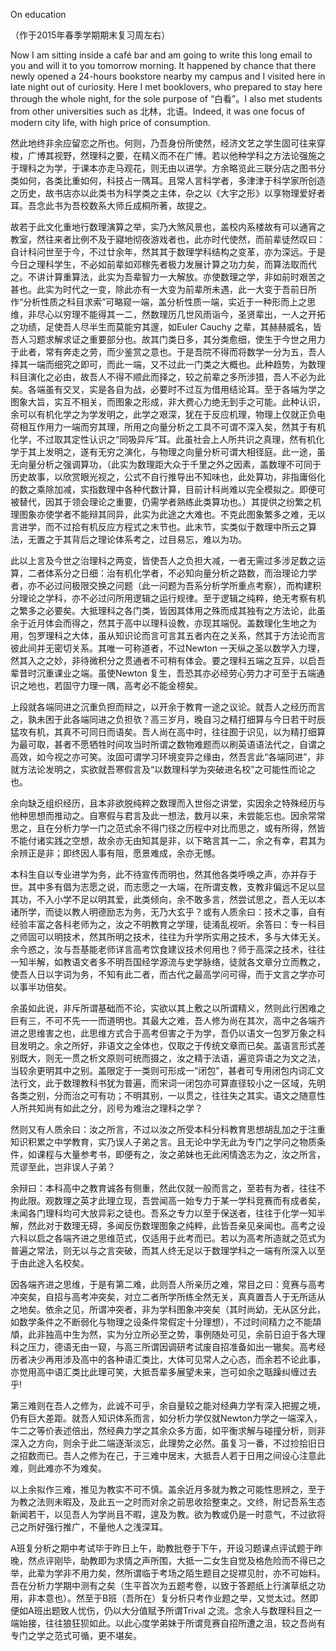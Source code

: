 On education

（作于2015年春季学期期末复习周左右）

   Now I am sitting inside a café bar and am going to write this long email to you and will it to you tomorrow morning. It happened by chance that there newly opened a 24-hours bookstore nearby my campus and I visited here in late night out of curiosity. Here I met booklovers, who prepared to stay here through the whole night, for the sole purpose of  “白看”。I also met students from other universities such as 北林，北语。Indeed, it was one focus of modern city life, with high price of consumption. 

   然此地终非余应留恋之所也。何则，乃吾身份所使然，经济文艺之学生固可往来穿梭，广博其视野，然理科之要，在精义而不在广博。若以他种学科之方法论强施之于理科之为学，于课本亦走马观花，则无由以进学。方余略览此三联分店之图书分类如何，各类比重如何，科技占一隅耳。且常人言科学者，多津津于科学家所创造之历史，故书店亦以此类书为科学类之主体，杂之以《大宇之形》以享物理爱好者耳。吾念此书为吾校数系大师丘成桐所著，故提之。

   故若于此文化重地行数理演算之举，实乃大煞风景也，盖校内系楼故有可以通宵之教室，然往来者比例不及于寢地彻夜游戏者也，此亦时代使然，而前辈徒然叹曰：自计科问世至于今，不过廿余年，然其其于数理学科结构之变革，亦为深远。于是今日之理科学生，不必如前辈如邓稼先者极力发展计算之功力矣，而算法取而代之。不讲计算重算法，此实为吾辈智力一大解放。亦使数理之学，非如前时艰苦之甚也。此实为时代之一变，除此亦有一大变为前辈所未遇，此一大变于吾前日所作“分析性质之科目求索”可略窥一端，盖分析性质一端，实近于一种形而上之思维，非尽心以穷理不能得其一二，然数理历几世风雨诣今，圣贤辈出，一人之开拓之功绩，足使吾人尽半生而莫能穷其邃，如Euler Cauchy 之辈，其赫赫威名，皆吾人习题求解求证之重要部分也。故其门类日多，其分类愈细，使生于今世之用力于此者，常有奔走之劳，而少鉴赏之意也。于是吾院不得而将数学一分为五，吾人择其一端而细究之即可，而此一端，又不过此一门类之大概也。此种趋势，为数理科目演化之必由，故吾人不得不顺此而择之，较之前辈之多所涉猎，吾人不必为此矣。各端虽有交叉，实是各自为战，必要时不过互为借用结论耳。至于各端为学之图象大旨，实互不相关，而图象之形成，非大费心力绝无到手之可能。此种认识，余可以有机化学之为学发明之，此学之艰深，犹在于反应机理，物理上仅就正负电荷相互作用力一端而穷其理，所用之向量分析之工具不可谓不深入矣，然其于有机化学，不过取其定性认识之“同吸异斥”耳。此虽社会上人所共识之真理，然有机化学于其上发明之，遂有无穷之演化，与物理之向量分析可谓大相径庭。此一途，虽无向量分析之强调算功，（此实为数理距大众于千里之外之因素，盖数理不可同于历史故事，以欣赏眼光视之，公式不自行推导出不知味也，此处算功，非指庸俗化的数之乘除加减，实指数理中各种代数计算，目前计科尚难以完全模拟之。即便可被替代，因其于领会理论之重要，仍需学者熟练此类算功也。）其提供之纷繁之机理图象亦使学者不能辩其同异，此实为此途之大难也。不克此图象繁多之难，无以言进学，而不过拾有机反应方程式之末节也。此末节，实类似于数理中所云之算法，无置之于其背后之理论体系考之，过目易忘，难以为功。

   此以上言及今世之治理科之两变，皆使吾人之负担大减，一者无需过多涉足数之运算，二者体系分之日细：治有机化学者，不必知向量分析之路数，而治理论力学者，亦不必过问极限交换之问题（此一问题为吾系分析学所重点考察），而构建积分理论之学科，亦不必过问所用逻辑之运行规律。至于逻辑之纯粹，绝无考察有机之繁多之必要矣。大抵理科之各门类，皆因其体用之殊而成其独有之方法论，此虽余于近月体会而得之，然其于高中以理科设教，亦现其端倪。盖数理化生地之为用，包罗理科之大体，虽从知识论而言可言其五者内在之关系，然其于方法论而言彼此间并无密切关系。其唯一可称道者，不过Newton 一天纵之圣以数学入力理，然其入之之妙，非待微积分之贯通者不可稍有体会。要之理科五端之互异，以启吾辈昔时沉重课业之端。虽使Newton 复生，吾恐其亦必经劳心劳力才可至于五端通识之地也，若固守力理一隅，高考必不能金榜矣。

   上段就各端同进之沉重负担而辩之，以开余于教育一途之议论。就吾人之经历而言之，孰未困于此各端同进之负担欤？高三岁月，晚自习之精打细算与今日若干时辰猛攻有机，其真不可同日而语矣。吾人尚在高中时，往往囿于识见，以为精打细算为最可取，甚者不愿牺牲时间攻当时所谓之数物难题而以刷英语语法代之，自谓之高效，如今视之亦可笑。汝固可谓学习环境变异之缘由，然吾言此“各端同进”，非就方法论发明之，实欲就吾寒假言及“以数理科学为突破进名校”之可能性而论之也。

余向缺乏组织经历，且本非欲脱纯粹之数理而入世俗之讲堂，实因余之特殊经历与他种思想而推动之。自寒假与君言及此一想法，数月以来，未尝能忘也。因余常常思之，且在分析力学一门之范式余不得门径之历程中对比而思之，或有所得，然皆不能付诸实践之空想，故余亦无由知其是非，以下略言其一二，余之有幸，君其为余辨正是非；即终因人事有阻，愿景难成，余亦无憾。

本科生自以专业进学为务，此不待宣传而明也，然其他各类呼唤之声，亦并存于世。其中多有倡为志愿之说，而志愿之一大端，在所谓支教，支教非偏远不足以显其功，不入小学不足以明其爱，此类倾向，余不敢多言，然尝试思之，吾人无以本诸所学，而徒以教人明德励志为务，无乃大玄乎？或有人质余曰：技术之事，自有经验丰富之各科老师为之，汝之不明教育之学理，徒淆乱视听。余答曰：专一科目之师固可以明技术，然其所明之技术，往往为升学所实用之技术，多与大体无关。余今惑之，汝与吾基能老师详言高考饮食建议技术何用也？师于高深之技术，往往一知半解，如教语文者多不明吾国经学源流与史学脉络，徒就各文章分立而教之，使吾人日以字词为务，不知有此二者，而古代之最高学问可得，而于文言之学亦可以事半功倍矣。

余虽如此说，非斥所谓基础而不论，实欲以其上敷之以所谓精义，然则此行困难之巨有三，不可不先一一而道明也。其最大之难，吾人修为尚在其次，高中之各端齐进之思维害之也，此思维方式合于高考但害之于为学，吾仍以语文一包罗万象之科目发明之。余之所好，非语文之全体也，仅取之于传统文章而已矣。盖语言形式差别既大，则无一贯之析文原则可统而摄之，汝之精于法语，遍览异语之为文之法，当较余更明其中之别。盖限定于一类则可形成一“闭包”，甚者可专用闭包内词汇文法行文，此于数理教科书犹为普遍，而宋词一闭包亦可算直径较小之一区域，先明各类之别，分而治之可有功；不明其别，一以贯之，往往失之其实。语文之随意性人所共知尚有如此之分，訠号为难治之理科之学？

然则又有人质余曰：汝之所言，不过以汝之所受本科分科教育思想胡乱加之于注重知识积累之中学教育，实乃误人子弟之言。且无论中学无此为专门之学问之物质条件，如课程与大量参考书，即便有之，汝之弟妹也无此闲情逸志为之，汝之所言，荒谬至此，岂非误人子弟？

余辩曰：本科高中之教育诚各有侧重，然此仅就一般而言之，至若有为者，往往不拘此限。观数理之英才此理立现，吾尝闻高一始专力于某一学科竞赛而有成者矣，未闻各门理科均可大放异彩之徒也。吾系之专力以至于保送者，往往于化学一知半解，然此对于数理无碍，多闻反伤数理图象之纯粹，此皆吾亲见亲闻也。高考之设六科以启之各端齐进之思维范式，仅适用于此考而已。若以为高考所造就之范式为普遍之常法，则无以与之言突破，而其人终无足以于数理学科之一端有所深入以至于由此途入名校矣。

因各端齐进之思维，于是有第二难，此则吾人所亲历之难，常目之曰：竞赛与高考冲突矣，自招与高考冲突矣，对立二者所学所练全然无关，真真置吾人于无所适从之地矣。依余之见，所谓冲突者，非为学科图象冲突矣（其时尚幼，无从区分此，如数学条件之不断弱化与物理之设条件常假定十分理想），不过时间精力之不能頡頏，此非独高中生为然，实为分立所必至之势，事例随处可见，余前日迫于各大理科之压力，德语无由一窥，与高三所谓因调研考试废自招准备如出一辙矣。高考经历者决少再用涉及高中的各种语汇类比，大体可见常人之心态，而余若不论此事，亦觉用高中语汇类比此理可笑，大抵吾辈多展望未来，岂可如余之聒躁纠缠过去乎!

第三难则在吾人之修为，此诚不可乎，余自量较之能对经典力学有深入把握之境，仍有巨大差距。就吾人知识体系而言，如分析力学仅就Newton力学之一端深入，牛二之等价表述倍出，然经典力学之其余众多方面，如平衡求解与碰撞分析，则非深入之方向，则余于此二端逐渐淡忘，此理势之必然。虽复习一番，不过捡拾旧日之招数而已。吾人之修为在己，于三难中居末，大抵吾人若于日用之间设心注意此难，则此难亦不为难矣。

以上余拟作三难，推见为教实不可不慎。盖余近月多就为教之可能性思辨之，至于为教之法则未暇及，及此五一之时而对余之前思收拾整束之。文终，附记吾系生态新闻若干，以见吾人为学尚且不暇，遑及为教。欲为教或仍是一时意气，不过欲将己之所好强行推广，不量他人之浅深耳。

A班复分析之期中考试毕于昨日上午，助教批卷于下午，开设习题课点评试题于昨晚，然点评刚毕，助教即为求情之声所围，大抵一二女生自觉及格危险而不得已之举，此辈为学非不用力矣，然所谓临于考场之陌生题目之捉襟见肘，亦不可始料。吾在分析力学期中测有之矣（生平首次为五题考卷，以致于答题纸上行演草纸之功用，非本意也）。然至于B班（吾所在）复分析只考作业题之举，又觉太过。然即便如A班出题致人忧伤，仍以大分值赋予所谓Trival 之流。念余人与数理科目之一端始接，往往狼狂狈如此。以此心度学弟妹于所谓竞赛自招所遭之沮，较之吾尚有专门之学之范式可循，更不堪矣。